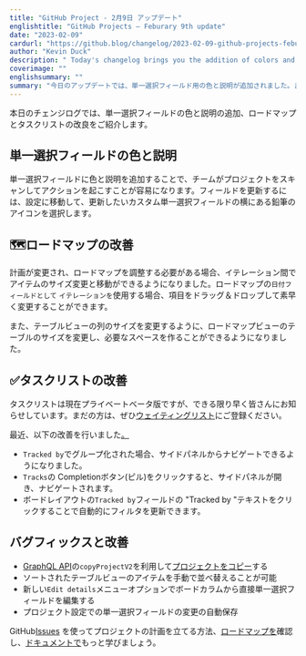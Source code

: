 ```yaml
---
title: "GitHub Project - 2月9日 アップデート"
englishtitle: "GitHub Projects – Feburary 9th update"
date: "2023-02-09"
cardurl: "https://github.blog/changelog/2023-02-09-github-projects-feburary-9th-update"
author: "Kevin Duck"
description: " Today's changelog brings you the addition of colors and descriptions for single-select fields, as well as improvements to both roadmaps and tasklists!  🎨 Single-select field colors and descriptions  Make it easier for your team to scan projects and take action by adding color and descriptions to single select fields. To update a field, go to settings and select the pencil icon next to the custom single-select field you want to update.  🗺 Roadmaps improvements  If plans change and you need to make adjustments to your roadmap, you can now resize and move items between iterations. Drag and drop your items to quickly make your changes when using an iteration as a Date field on your roadmap.  You are also now able to resize the table in a roadmap view to create the space you need, similar to resizing a column in a table view.  ✅ Tasklists improvements  Tasklists are currently in private beta but we’re letting folks in as fast as we can. If you haven't already, be sure to join the waitlist !  We’ve recently shipped the below improvements, so let us know what you think .  Navigate via the side-panel when grouped by Tracked by  Open and navigate in the side-panel by clicking the Tracks completion pill  Automatically update your filter by clicking on the 'Tracked by' text in the Tracked by field in board layout  ✨ Bug fixes and improvements  Leverage copyProjectV2 in the GraphQL API to"
coverimage: ""
englishsummary: ""
summary: "今日のアップデートでは、単一選択フィールド用の色と説明が追加されました。また、ロードマップとタスクリストの改善も行われています。"
---
```


<p>本日のチェンジログでは、単一選択フィールドの色と説明の追加、ロードマップとタスクリストの改良をご紹介します。</p>
<h2 id="art-single-select-field-colors-and-descriptions" id="art-single-select-field-colors-and-descriptions" >単一選択<g-emoji fallback-src="https://github.githubassets.com/images/icons/emoji/unicode/1f3a8.png?v8" alias="art">フィールドの</g-emoji>色と説明<a href="#art-single-select-field-colors-and-descriptions" class="heading-link pl-2 text-italic text-bold" aria-label="&lt;g-emoji fallback-src=&quot;https://github.githubassets.com/images/icons/emoji/unicode/1f3a8.png?v8&quot; alias=&quot;art&quot;&gt;&#127912;&lt;/g-emoji&gt; Single-select field colors and descriptions"></a></h2>
<p>単一選択フィールドに色と説明を追加することで、チームがプロジェクトをスキャンしてアクションを起こすことが容易になります。フィールドを更新するには、設定に移動して、更新したいカスタム単一選択フィールドの横にある鉛筆のアイコンを選択します。</p>

<h2 id="world_map-roadmaps-improvements" id="world_map-roadmaps-improvements" ><g-emoji fallback-src="https://github.githubassets.com/images/icons/emoji/unicode/1f5fa.png?v8" alias="world_map">🗺ロード</g-emoji>マップの改善<a href="#world_map-roadmaps-improvements" class="heading-link pl-2 text-italic text-bold" aria-label="&lt;g-emoji fallback-src=&quot;https://github.githubassets.com/images/icons/emoji/unicode/1f5fa.png?v8&quot; alias=&quot;world_map&quot;&gt;&#128506;&lt;/g-emoji&gt; Roadmaps improvements"></a></h2>
<p>計画が変更され、ロードマップを調整する必要がある場合、イテレーション間でアイテムのサイズ変更と移動ができるようになりました。ロードマップの<code>日付フィールドとして</code> <code>イテレーションを</code>使用する場合、項目をドラッグ＆ドロップして素早く変更することができます。</p>
<p>また、テーブルビューの列のサイズを変更するように、ロードマップビューのテーブルのサイズを変更し、必要なスペースを作ることができるようになりました。</p>

<h2 id="white_check_mark-tasklists-improvements" id="white_check_mark-tasklists-improvements" ><g-emoji fallback-src="https://github.githubassets.com/images/icons/emoji/unicode/2705.png?v8" alias="white_check_mark">✅</g-emoji>タスクリストの改善<a href="#white_check_mark-tasklists-improvements" class="heading-link pl-2 text-italic text-bold" aria-label="&lt;g-emoji fallback-src=&quot;https://github.githubassets.com/images/icons/emoji/unicode/2705.png?v8&quot; alias=&quot;white_check_mark&quot;&gt;&#9989;&lt;/g-emoji&gt; Tasklists improvements"></a></h2>
<p>タスクリストは現在プライベートベータ版ですが、できる限り早く皆さんにお知らせしています。まだの方は、ぜひ<a href="https://github.com/features/issues/signup">ウェイティングリスト</a>にご登録ください。</p>
<p>最近、以下の改善を行いました<a href="https://github.com/orgs/community/discussions/39106">。</a></p>
<ul>
<li><code>Tracked by</code>でグループ化された場合、サイドパネルからナビゲートできるようになりました。 </li>
<li><code>Tracks</code>の Completionボタン(ピル)をクリックすると、サイドパネルが開き、ナビゲートされます。</li>
<li>ボードレイアウトの<code>Tracked by</code>フィールドの &quot;Tracked by &quot;テキストをクリックすることで自動的にフィルタを更新できます。</li>
</ul>
<h2 id="sparkles-bug-fixes-and-improvements" id="sparkles-bug-fixes-and-improvements" ><g-emoji fallback-src="https://github.githubassets.com/images/icons/emoji/unicode/2728.png?v8" alias="sparkles">バグ</g-emoji>フィックスと改善<a href="#sparkles-bug-fixes-and-improvements" class="heading-link pl-2 text-italic text-bold" aria-label="&lt;g-emoji fallback-src=&quot;https://github.githubassets.com/images/icons/emoji/unicode/2728.png?v8&quot; alias=&quot;sparkles&quot;&gt;&#10024;&lt;/g-emoji&gt; Bug fixes and improvements"></a></h2>
<ul>
<li><a href="https://docs.github.com/en/graphql/reference/mutations#copyprojectv2">GraphQL API</a>の<code>copyProjectV2</code>を利用して<a href="https://docs.github.com/en/issues/planning-and-tracking-with-projects/creating-projects/copying-an-existing-project">プロジェクトをコピー</a>する</li>
<li>ソートされたテーブルビューのアイテムを手動で並べ替えることが可能</li>
<li>新しい<code>Edit details</code>メニューオプションでボードカラムから直接単一選択フィールドを編集する </li>
<li>プロジェクト設定での単一選択フィールドの変更の自動保存</li>
</ul>
<p>GitHub<a href="http://github.com/features/issues">Issues</a> を使ってプロジェクトの計画を立てる方法、<a href="https://github.com/orgs/github/projects/4247/views/7">ロードマップを</a>確認し、<a href="https://docs.github.com/issues">ドキュメントで</a>もっと学びましょう。</p>


